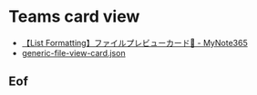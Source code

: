 # Teams card view

* [【List Formatting】ファイルプレビューカード💭 - MyNote365](https://mynote365.hatenadiary.com/entry/2022/05/21/183546)
* [generic-file-view-card.json](https://gist.github.com/tecchan1107/e5e29e1fc3d6fe320f130e1335db2dfd)

## Eof

